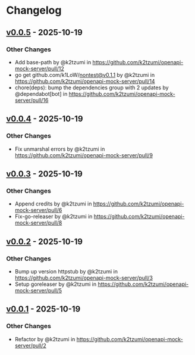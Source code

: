# Changelog

## [v0.0.5](https://github.com/k2tzumi/openapi-mock-server/compare/v0.0.4...v0.0.5) - 2025-10-19
### Other Changes
- Add base-path by @k2tzumi in https://github.com/k2tzumi/openapi-mock-server/pull/12
- go get github.com/k1LoW/nontest@v0.1.1 by @k2tzumi in https://github.com/k2tzumi/openapi-mock-server/pull/14
- chore(deps): bump the dependencies group with 2 updates by @dependabot[bot] in https://github.com/k2tzumi/openapi-mock-server/pull/16

## [v0.0.4](https://github.com/k2tzumi/openapi-mock-server/compare/v0.0.3...v0.0.4) - 2025-10-19
### Other Changes
- Fix unmarshal errors by @k2tzumi in https://github.com/k2tzumi/openapi-mock-server/pull/9

## [v0.0.3](https://github.com/k2tzumi/openapi-mock-server/compare/v0.0.2...v0.0.3) - 2025-10-19
### Other Changes
- Append credits by @k2tzumi in https://github.com/k2tzumi/openapi-mock-server/pull/6
- Fix-go-releaser by @k2tzumi in https://github.com/k2tzumi/openapi-mock-server/pull/8

## [v0.0.2](https://github.com/k2tzumi/openapi-mock-server/compare/v0.0.1...v0.0.2) - 2025-10-19
### Other Changes
- Bump up version httpstub by @k2tzumi in https://github.com/k2tzumi/openapi-mock-server/pull/3
- Setup goreleaser by @k2tzumi in https://github.com/k2tzumi/openapi-mock-server/pull/5

## [v0.0.1](https://github.com/k2tzumi/openapi-mock-server/commits/v0.0.1) - 2025-10-19
### Other Changes
- Refactor by @k2tzumi in https://github.com/k2tzumi/openapi-mock-server/pull/2
